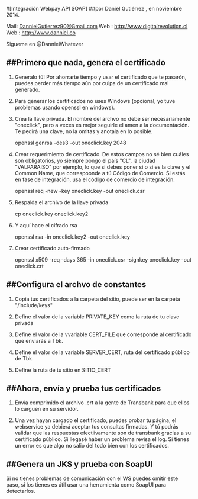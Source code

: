#[Integración Webpay API SOAP] 
##por Daniel Gutiérrez , en noviembre 2014.

Mail: <DannielGutierrez90@Gmail.com>
Web : <http://www.digitalrevolution.cl>
Web : <http://www.danniel.co>

Sigueme en @DannielWhatever

##Primero que nada, genera el certificado
---------------------------------------

1. Generalo tú! Por ahorrarte tiempo y usar el certificado que te pasarón, puedes perder más tiempo aún por culpa de un certificado mal generado.

2. Para generar los certificados no uses Windows (opcional, yo tuve problemas usando openssl en windows).

3. Crea la llave privada. El nombre del archvo no debe ser necesariamente "oneclick", pero a veces es mejor seguirle el amen a la documentación.
Te pedirá una clave, no la omitas y anotala en lo posible.
    
    openssl genrsa -des3 -out oneclick.key 2048
 
5. Crear requerimiento de certificado. De estos campos no sé bien cuáles son obligatorios, yo siempre pongo el país "CL", la ciudad "VALPARAISO" por ejemplo, lo que si debes poner si o si es la clave y el Common Name, que correspoonde a tú Código de Comercio. Si estás en fase de integración, usa el código de comercio de integración.
    
    openssl req -new -key oneclick.key -out oneclick.csr

6. Respalda el archivo de la llave privada
    
    cp oneclick.key oneclick.key2
    
7. Y aquí hace el cifrado rsa
    
    openssl rsa -in oneclick.key2 -out oneclick.key

8. Crear certificado auto-firmado
    
    openssl x509 -req -days 365 -in oneclick.csr -signkey oneclick.key -out oneclick.crt


##Configura el archvo de constantes
---------------------------------------

1. Copia tus certificados a la carpeta del sitio, puede ser en la carpeta "/include/keys"

2. Define el valor de la variable PRIVATE_KEY como la ruta de tu clave privada

3. Define el valor de la vvariable CERT_FILE que corresponde al certificado que enviarás a Tbk.

4. Define el valor de la variable SERVER_CERT, ruta del certificado público de Tbk.

5. Define la ruta de tu sitio en SITIO_CERT


##Ahora, envía y prueba tus certificados
---------------------------------------

1. Envía comprimido el archivo .crt a la gente de Transbank para que ellos lo carguen en su servidor.

2. Una vez hayan cargado el certificado, puedes probar tu página, el webservice ya debierá aceptar tus consultas firmadas. Y tú podrás validar que las respuestas efectiivamente son de transbank gracias a su certificado público. Si llegasé haber un problema revisa el log. Si tienes un error <!-- Null Key(263) --> es que algo no salio del todo bien con los certificados.

##Genera un JKS y prueba con SoapUI 
---------------------------------------

Si no tienes problemas de comunicación con el WS puedes omitir este paso, si los tienes es útil usar una herramienta como SoapUI para detectarlos.






